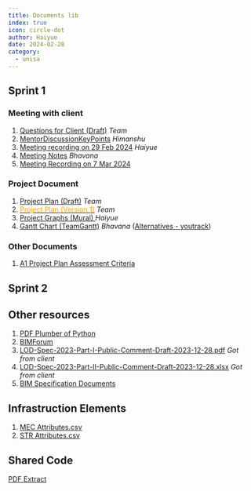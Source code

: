```yaml
---
title: Documents lib
index: true
icon: circle-dot
author: Haiyue
date: 2024-02-28
category:
  - unisa
---
```


## Sprint 1

### Meeting with client
1. [Questions for Client (Draft)](https://docs.google.com/document/d/1IKaZ9hKDO8QQo21MioD2j2PlcSrEx1DGzG3lsiGhxvY/edit?usp=sharing) *Team*
2. [MentorDiscussionKeyPoints](https://docs.google.com/document/d/11PcQwoEWbtq-G9VlbeCa3OlfglF-R1GfdtGMMEZ58eM/edit?usp=sharing) *Himanshu*
3. [Meeting recording on 29 Feb 2024](https://drive.google.com/file/d/1eF4VnX4zkG_UG1cTyYaRa-l_aRvTPSZ_/view?usp=sharing) *Haiyue*
4. [Meeting Notes](https://docs.google.com/document/d/1t3sMxVWXk6mFqW6Lz5hCD-OB80WuLkM-/edit?usp=sharing&ouid=106787089512376359793&rtpof=true&sd=true) *Bhavana*
5. [Meeting Recording on 7 Mar 2024](https://mymailunisaedu-my.sharepoint.com/:v:/g/personal/wanhy149_mymail_unisa_edu_au/EdgFQhSvVJNCmPb_ynkiqDoBmixlTaGTRIiemhkbRFlcOA?e=zmhvMt&nav=eyJyZWZlcnJhbEluZm8iOnsicmVmZXJyYWxBcHAiOiJTdHJlYW1XZWJBcHAiLCJyZWZlcnJhbFZpZXciOiJTaGFyZURpYWxvZy1MaW5rIiwicmVmZXJyYWxBcHBQbGF0Zm9ybSI6IldlYiIsInJlZmVycmFsTW9kZSI6InZpZXcifX0%3D)




### Project Document
1. [Project Plan (Draft)](https://docs.google.com/document/d/1GOj1oxibNm83JU6xC9N0sXlsWGye_6amnjLHpRkT0k8/edit?usp=sharing) *Team*
1. [<span style="color:orange">Project Plan (Version 1)</span>](https://docs.google.com/document/d/1-p13bTgR3TbA_fCd6gk4cGnbww4N_5R5XNS0Dr93tj8/edit) *Team*
1. [Project Graphs (Mural) ](https://app.mural.co/t/hismap2267/m/hismap2267/1709251500326/97a34f6bd21467be2c5feb88453b3db5ca38d486?sender=u724631008138a5a67fce1859) *Haiyue*
1. [Gantt Chart (TeamGantt)](https://app.teamgantt.com/projects/gantt?ids=3871710) *Bhavana*  ([Alternatives - youtrack](https://youtrack.cloud))

### Other Documents
1. [A1 Project Plan Assessment Criteria](https://docs.google.com/document/d/1Dh_HPchtWw5M3K_LgxFamf-HaYCGfTUA8d9_Tt7DZe4/edit?usp=sharing)

## Sprint 2

## Other resources
1. [PDF Plumber of Python](https://pypi.org/project/pdfplumber/)
2. [BIMForum](https://bimforum.org/)
3. [LOD-Spec-2023-Part-I-Public-Comment-Draft-2023-12-28.pdf](https://bimforum.org/wp-content/uploads/2023/10/LOD-Spec-2023-Part-I-Public-Comment-Draft-2023-12-28.pdf) *Got from client*
4. [LOD-Spec-2023-Part-II-Public-Comment-Draft-2023-12-28.xlsx](https://bimforum.org/wp-content/uploads/2023/10/LOD-Spec-2023-Part-II-Public-Comment-Draft-2023-12-28.xlsx) *Got from client*
5. [BIM Specification Documents](https://bimforum.org/resource/lod-level-of-development-lod-specification/)

## Infrastruction Elements
1. [MEC Attributes.csv](/data/unisa/CapstoneProfessionalProject/MEC%20Attributes.csv)
2. [STR Attributes.csv](/data/unisa/CapstoneProfessionalProject/STR%20Attributes.csv)




## Shared Code
[PDF Extract](https://colab.research.google.com/drive/1gHRhzZ68XqggCfoN-aGXAT-UcLDGgbUm?usp=sharing)